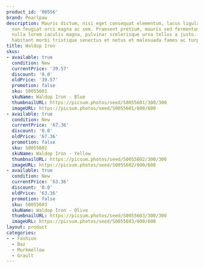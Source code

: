 ```yaml
---
product_id: '00556'
brand: Pearlpaw
description: Mauris dictum, nisi eget consequat elementum, lacus ligula molestie metus,
  non feugiat orci magna ac sem. Praesent pretium, mauris sed fermentum hendrerit,
  nulla lorem iaculis magna, pulvinar scelerisque urna tellus a justo. Pellentesque
  habitant morbi tristique senectus et netus et malesuada fames ac turpis egestas.
title: Waldop Iron
skus:
- available: true
  condition: New
  currentPrice: '39.57'
  discount: '0.0'
  oldPrice: '39.57'
  promotion: false
  sku: S0055601
  skuName: Waldop Iron - Blue
  thumbnailURL: https://picsum.photos/seed/S0055601/300/300
  imageURL: https://picsum.photos/seed/S0055601/600/600
- available: true
  condition: New
  currentPrice: '67.36'
  discount: '0.0'
  oldPrice: '67.36'
  promotion: false
  sku: S0055602
  skuName: Waldop Iron - Yellow
  thumbnailURL: https://picsum.photos/seed/S0055602/300/300
  imageURL: https://picsum.photos/seed/S0055602/600/600
- available: true
  condition: New
  currentPrice: '63.36'
  discount: '0.0'
  oldPrice: '63.36'
  promotion: false
  sku: S0055603
  skuName: Waldop Iron - Olive
  thumbnailURL: https://picsum.photos/seed/S0055603/300/300
  imageURL: https://picsum.photos/seed/S0055603/600/600
layout: product
categories:
- - Fashion
  - Baz
  - Murkmellow
  - Grault
---
```

